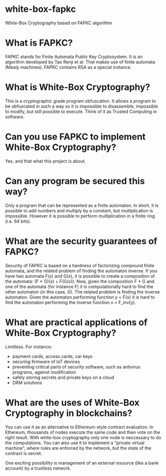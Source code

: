 # white-box-fapkc

White-Box Cryptography based on FAPKC algorithm

# What is FAPKC?

FAPKC stands for Finite Automata Public Key Cryptosystem. It is an algorithm developed by Tao Renji et al. That makes use of finite automata (Mealy machines). FAPKC contains RSA as a special instance.

# What is White-Box Cryptography?

This is a cryptographic grade program obfuscation. It allows a program to be obfuscated in such a way so it is impossible to disassemble, impossible to modify, but still possible to execute. Think of it as Trusted Computing in software.

# Can you use FAPKC to implement White-Box Cryptography?

Yes, and that what this project is about.

# Can any program be secured this way?

Only a program that can be represented as a finite automaton. In short, it is possible to add numbers and multiply by a constant, but multiplication is impossible. However it is possible to perform multiplication in a finite ring (i.e. 64 bits).

# What are the security guarantees of FAPKC?

Security of FAPKC is based on a hardness of factorizing compound finite automata, and the related problem of finding the automaton inverse.
If you have two automata F(x) and G(x), it is possible to create a composition of the automata: (F * G)(x) = F(G(x)). Now, given the composition F * G and one of the automata (for instance F) it is computationally hard to find the other automaton (in this case, G).
The related problem is finding the inverse automaton. Given the automaton performing function y = F(x) it is hard to find the automaton performing the inverse function x = F_inv(y).

# What are practical applications of White-Box Cryptography?

Limitless. For instance:
* payment cards, access cards, car keys
* securing firmware of IoT devices
* preventing critical parts of security software, such as antivirus programs, against modification
* safely storing secrets and private keys on a cloud
* DRM solutions

# What are the uses of White-Box Cryptography in blockchains?

You can use it as an alternative to Ethereum-style contract evaluation. In Ethereum, thousands of nodes execute the same code and then vote on the right result. With white-box cryptography only one node is neccessary to do the computations.
You can also use it to implement a "private virtual machine", where rules are enforced by the network, but the state of the contract is secret.

One exciting possibility is management of an external resource (like a bank account) by a trustless network.
